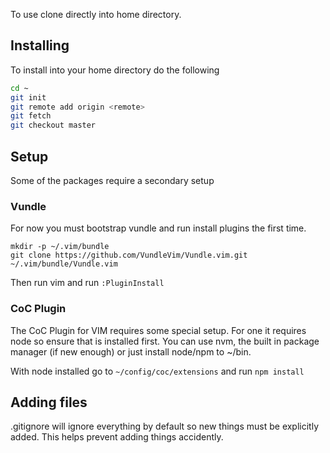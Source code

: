 To use clone directly into home directory.

## Installing

To install into your home directory do the following

```bash
cd ~
git init
git remote add origin <remote>
git fetch
git checkout master
```

## Setup

Some of the packages require a secondary setup

### Vundle

For now you must bootstrap vundle and run install plugins the first time.

```
mkdir -p ~/.vim/bundle
git clone https://github.com/VundleVim/Vundle.vim.git ~/.vim/bundle/Vundle.vim
```

Then run vim and run `:PluginInstall`

### CoC Plugin

The CoC Plugin for VIM requires some special setup.  For one it requires node so 
ensure that is installed first.  You can use nvm, the built in package manager
(if new enough) or just install node/npm to ~/bin.

With node installed go to `~/config/coc/extensions` and run `npm install`


## Adding files

.gitignore will ignore everything by default so new things must be explicitly
added. This helps prevent adding things accidently.
